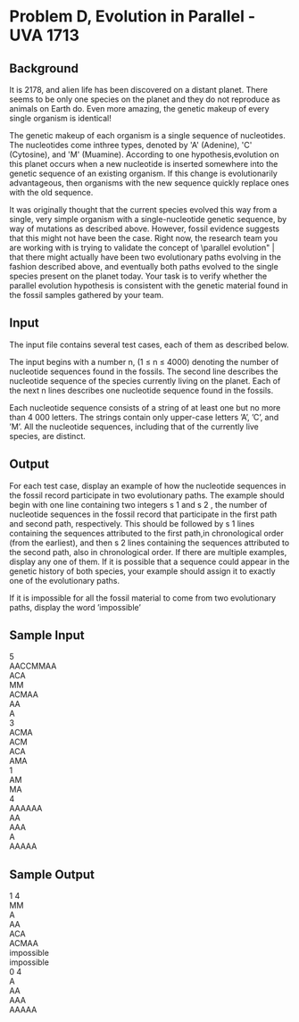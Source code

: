 # Problem D, Evolution in Parallel - UVA 1713

## Background

It is 2178, and alien life has been discovered on a distant planet. There seems to be only one species on the planet and they do not reproduce as animals on Earth do. Even more amazing, the genetic makeup of every single organism is identical!

The genetic makeup of each organism is a single sequence of nucleotides. The nucleotides come inthree types, denoted by 'A' (Adenine), 'C' (Cytosine), and 'M' (Muamine). According to one hypothesis,evolution on this planet occurs when a new nucleotide is inserted somewhere into the genetic sequence of an existing organism. If this change is evolutionarily advantageous, then organisms with the new
sequence quickly replace ones with the old sequence.

It was originally thought that the current species evolved this way from a single, very simple organism with a single-nucleotide genetic sequence, by way of mutations as described above. However, fossil evidence suggests that this might not have been the case. Right now, the research team you are working with is trying to validate the concept of \parallel evolution" | that there might actually have been two evolutionary paths evolving in the fashion described above, and eventually both paths evolved to the single species present on the planet today. Your task is to verify whether the parallel evolution hypothesis is consistent with the genetic material found in the fossil samples gathered by your team.

## Input

The input file contains several test cases, each of them as described below.

The input begins with a number n, (1 ≤ n ≤ 4000) denoting the number of nucleotide sequences found in the fossils. The second line describes the nucleotide sequence of the species currently living on the planet. Each of the next n lines describes one nucleotide sequence found in the fossils.

Each nucleotide sequence consists of a string of at least one but no more than 4 000 letters. The strings contain only upper-case letters ’A’, ’C’, and ’M’. All the nucleotide sequences, including that of the currently live species, are distinct.

## Output

For each test case, display an example of how the nucleotide sequences in the fossil record participate in two evolutionary paths. The example should begin with one line containing two integers s 1 and s 2 , the number of nucleotide sequences in the fossil record that participate in the first path and second path, respectively. This should be followed by s 1 lines containing the sequences attributed to the first path,in chronological order (from the earliest), and then s 2 lines containing the sequences attributed to the second path, also in chronological order. If there are multiple examples, display any one of them. If it is possible that a sequence could appear in the genetic history of both species, your example should assign it to exactly one of the evolutionary paths. 

If it is impossible for all the fossil material to come from two evolutionary paths, display the word ’impossible’

## Sample Input

5  
AACCMMAA  
ACA  
MM  
ACMAA  
AA  
A  
3  
ACMA  
ACM  
ACA  
AMA  
1  
AM  
MA  
4  
AAAAAA  
AA  
AAA  
A  
AAAAA    

## Sample Output

1 4  
MM  
A  
AA  
ACA  
ACMAA  
impossible  
impossible  
0 4  
A  
AA  
AAA  
AAAAA  